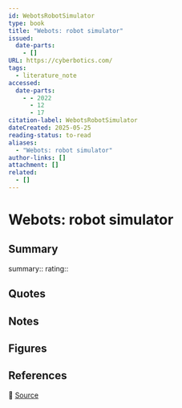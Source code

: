 ```yaml
---
id: WebotsRobotSimulator
type: book
title: "Webots: robot simulator"
issued:
  date-parts:
    - []
URL: https://cyberbotics.com/
tags:
  - literature_note
accessed:
  date-parts:
    - - 2022
      - 12
      - 17
citation-label: WebotsRobotSimulator
dateCreated: 2025-05-25
reading-status: to-read
aliases:
  - "Webots: robot simulator"
author-links: []
attachment: []
related:
  - []
---
```


# Webots: robot simulator

## Summary
summary::
rating::

## Quotes

## Notes

## Figures

## References

🔗 [Source](https://cyberbotics.com/)


